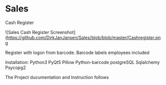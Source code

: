 # Sales
Cash Register

![Sales Cash Register Screenshot](https://github.com/DirkJanJansen/Sales/blob/blob/master/Cashregister.png

Register with logon from barcode.
Barcode labels employees included

Installation:
Python3
PyQt5
Pillow
Python-barcode
postgreSQL
Sqlalchemy
Psycopg2

The Project ducumentation and Instruction follows
